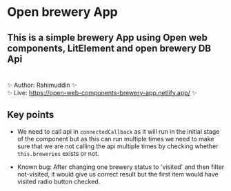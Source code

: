 # Open brewery App

## This is a simple brewery App using Open web components, LitElement and open brewery DB Api

#

✨ Author: Rahimuddin ✨ \
✨ Live: https://open-web-components-brewery-app.netlify.app/ ✨
## Key points

- We need to call api in `connectedCallback` as it will run in the initial stage of the component but as this can run multiple times we need to make sure that we are not calling the api multiple times by checking whether `this.breweries` exists or not.

 - Known bug: After changing one brewery status to 'visited' and then filter not-visited, it would give us correct result but the first item would have visited radio button checked.